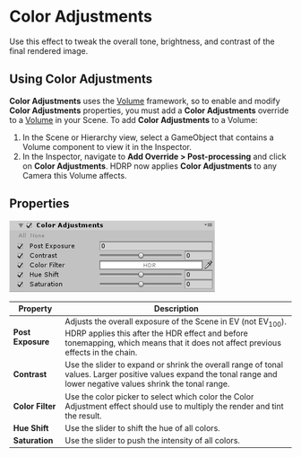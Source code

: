 # Color Adjustments

Use this effect to tweak the overall tone, brightness, and contrast of the final rendered image.

## Using Color Adjustments

**Color Adjustments** uses the [Volume](Volumes.html) framework, so to enable and modify **Color Adjustments** properties, you must add a **Color Adjustments** override to a [Volume](Volumes.html) in your Scene. To add **Color Adjustments** to a Volume:

1. In the Scene or Hierarchy view, select a GameObject that contains a Volume component to view it in the Inspector.
2. In the Inspector, navigate to **Add Override > Post-processing** and click on **Color Adjustments**. HDRP now applies **Color Adjustments** to any Camera this Volume affects.

## Properties

![](Images/Post-processingColorAdjustments1.png)

| **Property**      | **Description**                                              |
| ----------------- | ------------------------------------------------------------ |
| **Post Exposure** | Adjusts the overall exposure of the Scene in EV (not EV<sub>100</sub>). HDRP applies this after the HDR effect and before tonemapping, which means that it does not affect previous effects in the chain. |
| **Contrast**      | Use the slider to expand or shrink the overall range of tonal values. Larger positive values expand the tonal range and lower negative values shrink the tonal range. |
| **Color Filter**  | Use the color picker to select which color the Color Adjustment effect should use to multiply the render and tint the result. |
| **Hue Shift**     | Use the slider to shift the hue of all colors.               |
| **Saturation**    | Use the slider to push the intensity of all colors.          |
